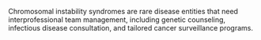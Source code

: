 Chromosomal instability syndromes are rare disease entities that need interprofessional team management, including genetic counseling, infectious disease consultation, and tailored cancer surveillance programs.